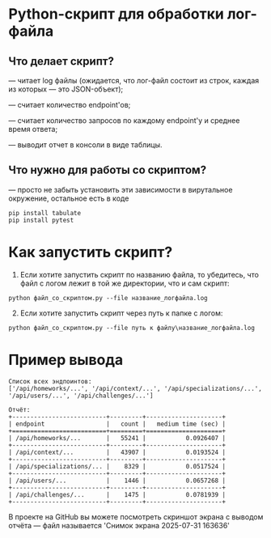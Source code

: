 # Python-скрипт для обработки лог-файла

## Что делает скрипт?
— читает log файлы (ожидается, что лог-файл состоит из строк, каждая из которых — это JSON-объект);

— считает количество endpoint'ов;

— считает количество запросов по каждому endpoint'у и среднее время ответа;

— выводит отчет в консоли в виде таблицы.

## Что нужно для работы со скриптом?

— просто не забыть установить эти зависимости в вирутальное окружение, остальное есть в коде 
```
pip install tabulate
pip install pytest
```
# Как запустить скрипт?
1. Если хотите запустить скрипт по названию файла, то убедитесь, что файл с логом лежит в той же директории, что и сам скрипт:
```
python файл_со_скриптом.py --file название_логфайла.log
```
2. Если хотите запустить скрипт через путь к папке с логом:
```
python файл_со_скриптом.py --file путь к файлу\название_логфайла.log
```
# Пример вывода
```
Список всех эндпоинтов:
['/api/homeworks/...', '/api/context/...', '/api/specializations/...', '/api/users/...', '/api/challenges/...']

Отчёт:
+--------------------------+---------+---------------------+
| endpoint                 |   count |   medium time (sec) |
+==========================+=========+=====================+
| /api/homeworks/...       |   55241 |           0.0926407 |
+--------------------------+---------+---------------------+
| /api/context/...         |   43907 |           0.0193524 |
+--------------------------+---------+---------------------+
| /api/specializations/... |    8329 |           0.0517524 |
+--------------------------+---------+---------------------+
| /api/users/...           |    1446 |           0.0657268 |
+--------------------------+---------+---------------------+
| /api/challenges/...      |    1475 |           0.0781939 |
+--------------------------+---------+---------------------+
```
В проекте на GitHub вы можете посмотреть скриншот экрана с выводом отчёта — файл называется 'Снимок экрана 2025-07-31 163636'

